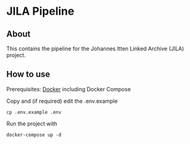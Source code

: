 # JILA Pipeline

## About

This contains the pipeline for the Johannes Itten Linked Archive (JILA) project.

## How to use

Prerequisites: [Docker](http://docker.io) including Docker Compose

Copy and (if required) edit the .env.example
```
cp .env.example .env
```

Run the project with
```
docker-compose up -d
```
